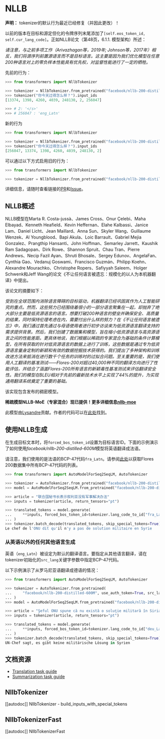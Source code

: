<!--版权所有2020年The HuggingFace团队。保留所有权利。

根据Apache许可，版本2.0（“许可证”）使用本文件，您不得违反此许可使用该文件。您可以在下面网址获得许可证的副本

http://www.apache.org/licenses/LICENSE-2.0

除非适用法律要求或书面同意，根据许可证分发的软件是基于“按原样”分发的，不附带任何明示或暗示的保证或条件。请参阅许可证以了解许可证下的特定语言的权限和限制。

⚠️请注意，此文件是Markdown格式，但包含我们的文档构建器的特定语法（类似于MDX），可能无法在您的Markdown查看器中正确渲染。

-->

# NLLB

**声明：** tokenizer的默认行为最近已经修复（并因此更改）！

以前的版本在目标和源定但化的令牌序列末尾添加了`[self.eos_token_id, self.cur_lang_code]`。正如NLLB论文（第48页，6.1.1. 模型架构）所述：

*请注意，与之前多项工作（Arivazhagan等，2019年; Johnson等，2017年）相反，我们将源序列前置源语言而不是目标语言。这主要是因为我们优化模型在任意200种语言对上的零负样本性能具有优先权，对监督性能进行了一定的牺牲。*

先前的行为：

```python
>>> from transformers import NllbTokenizer

>>> tokenizer = NllbTokenizer.from_pretrained("facebook/nllb-200-distilled-600M")
>>> tokenizer("你今天过得怎么样？").input_ids
[13374, 1398, 4260, 4039, 248130, 2, 256047]

>>> # 2: '</s>'
>>> # 256047 : 'eng_Latn'
```

新的行为

```python
>>> from transformers import NllbTokenizer

>>> tokenizer = NllbTokenizer.from_pretrained("facebook/nllb-200-distilled-600M")
>>> tokenizer("你今天过得怎么样？").input_ids
[256047, 13374, 1398, 4260, 4039, 248130, 2]
```

可以通过以下方式启用旧的行为：
```python
>>> from transformers import NllbTokenizer

>>> tokenizer = NllbTokenizer.from_pretrained("facebook/nllb-200-distilled-600M", legacy_behaviour=True)
```

详细信息，请随时查看链接的[PR](https://github.com/huggingface/transformers/pull/22313)和[Issue](https://github.com/huggingface/transformers/issues/19943)。

## NLLB概述

NLLB模型在Marta R. Costa-jussà、James Cross、Onur Çelebi、Maha Elbayad、Kenneth Heafield、Kevin Heffernan、Elahe Kalbassi、Janice Lam、Daniel Licht、Jean Maillard、Anna Sun、Skyler Wang、Guillaume Wenzek、Al Youngblood、Bapi Akula、Loic Barrault、Gabriel Mejia Gonzalez、Prangthip Hansanti、John Hoffman、Semarley Jarrett、Kaushik Ram Sadagopan、Dirk Rowe、Shannon Spruit、Chau Tran、Pierre Andrews、Necip Fazil Ayan、Shruti Bhosale、Sergey Edunov、AngelaFan、Cynthia Gao、Vedanuj Goswami、Francisco Guzmán、Philipp Koehn、Alexandre Mourachko、Christophe Ropers、Safiyyah Saleem、Holger Schwenk和Jeff Wang的论文《不让任何语言被遗忘：规模化的以人为本机器翻译》中提出。

该论文的摘要如下：

*受到在全球范围内消除语言障碍的目标驱动，机器翻译已经巩固其作为人工智能研究的重点。然而，这些努力已经围绕着很小的一部分语言聚集在一起，却抛弃了绝大部分主要是低资源语言的语言。想要打破200种语言的壁垒并确保安全、高质量的结果，同时保持伦理考虑在内，需要付出什么样的努力？在《不让任何语言被遗忘》中，我们通过首先通过与母语使用者进行初步访谈来为低资源语言翻译支持的需求提供背景。然后，我们创建了数据集和模型，旨在缩小低资源语言与高资源语言之间的性能差距。更具体地说，我们根据以稀疏的专家混合为基础的条件计算模型，在所有获取的针对低资源语言的数据上进行了训练，这些数据是通过专为低资源语言量身定制的新颖和有效的数据挖掘技术获得的。我们提出了多种架构和训练改进方法来抵消在进行数千个任务的训练时的过拟合问题。至关重要的是，我们使用人工翻译的基准测试——Flores-200对超过40,000种不同的翻译方向进行了性能评估，并结合了涵盖Flores-200所有语言的新颖毒性基准测试来评估翻译安全性。我们的模型在BLEU相对于先前的最新技术水平上实现了44%的提升，为实现通用翻译系统奠定了重要的基础。*

该实现包含发布的稠密模型。

**稀疏模型NLLB-MoE（专家混合）现已提供！更多详细信息[nllb-moe](nllb-moe)**

此模型由[Lysandre](https://huggingface.co/lysandre)贡献。作者的代码可以在[此处](https://github.com/facebookresearch/fairseq/tree/nllb)找到。

## 使用NLLB生成

在生成目标文本时，将`forced_bos_token_id`设置为目标语言ID。下面的示例演示了如何使用*facebook/nllb-200-distilled-600M*模型将英语翻译成法语。

请注意，我们使用的是法语的BCP-47代码`fra_Latn`。请参阅[此处](https://github.com/facebookresearch/flores/blob/main/flores200/README.md#languages-in-flores-200)以获取Flores 200数据集中所有BCP-47代码的列表。

```python
>>> from transformers import AutoModelForSeq2SeqLM, AutoTokenizer

>>> tokenizer = AutoTokenizer.from_pretrained("facebook/nllb-200-distilled-600M")
>>> model = AutoModelForSeq2SeqLM.from_pretrained("facebook/nllb-200-distilled-600M")

>>> article = "联合国秘书长表示叙利亚没有军事解决办法"
>>> inputs = tokenizer(article, return_tensors="pt")

>>> translated_tokens = model.generate(
...     **inputs, forced_bos_token_id=tokenizer.lang_code_to_id["fra_Latn"], max_length=30
... )
>>> tokenizer.batch_decode(translated_tokens, skip_special_tokens=True)[0]
Le chef de l'ONU dit qu'il n'y a pas de solution militaire en Syrie
```

### 从英语以外的任何其他语言生成

英语（`eng_Latn`）被设定为默认的翻译语言。要指定从其他语言翻译，请在tokenizer初始化的`src_lang`关键字参数中指定BCP-47代码。

以下示例演示了从罗马尼亚语翻译成德语的情况：

```py
>>> from transformers import AutoModelForSeq2SeqLM, AutoTokenizer

>>> tokenizer = AutoTokenizer.from_pretrained(
...     "facebook/nllb-200-distilled-600M", use_auth_token=True, src_lang="ron_Latn"
... )
>>> model = AutoModelForSeq2SeqLM.from_pretrained("facebook/nllb-200-distilled-600M", use_auth_token=True)

>>> article = "Şeful ONU spune că nu există o soluţie militară în Siria"
>>> inputs = tokenizer(article, return_tensors="pt")

>>> translated_tokens = model.generate(
...     **inputs, forced_bos_token_id=tokenizer.lang_code_to_id["deu_Latn"], max_length=30
... )
>>> tokenizer.batch_decode(translated_tokens, skip_special_tokens=True)[0]
UN-Chef sagt, es gibt keine militärische Lösung in Syrien
```

## 文档资源

- [Translation task guide](../tasks/translation)
- [Summarization task guide](../tasks/summarization)

## NllbTokenizer

[[autodoc]] NllbTokenizer
    - build_inputs_with_special_tokens

## NllbTokenizerFast

[[autodoc]] NllbTokenizerFast